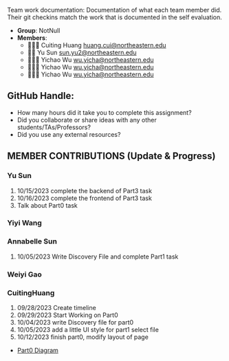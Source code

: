 Team work documentation: Documentation of what each team member did. Their git checkins match the work that is documented in the self evaluation.

- **Group**: NotNull
- **Members**:
  - 🧙🏻‍♀️ Cuiting Huang <huang.cui@northeastern.edu>
  - 🧙‍♂️ Yu Sun <sun.yu2@northeastern.edu>
  - 🧙🏻‍♀️ Yichao Wu <wu.yicha@northeastern.edu>
  - 🧙🏻‍♀️ Yichao Wu <wu.yicha@northeastern.edu>
  - 🧙🏻‍♀️ Yichao Wu <wu.yicha@northeastern.edu>

## GitHub Handle:
- How many hours did it take you to complete this assignment?
- Did you collaborate or share ideas with any other students/TAs/Professors?
- Did you use any external resources?

## MEMBER CONTRIBUTIONS (Update & Progress)

### Yu Sun
1. 10/15/2023 complete the backend of Part3 task
2. 10/16/2023 complete the frontend of Part3 task
3. Talk about Part0 task
### Yiyi Wang
### Annabelle Sun
1. 10/05/2023 Write Discovery File and complete Part1 task
### Weiyi Gao
### CuitingHuang
1. 09/28/2023 Create timeline
2. 09/29/2023 Start Working on Part0 
3. 10/04/2023 write Discovery file for part0
4. 10/05/2023 add a little UI style for part1 select file 
4. 10/12/2023 finish part0, modify layout of page
 - [Part0 Diagram](https://lucid.app/lucidchart/b7b3ac78-be59-46a9-92c9-d4d860bf4ea8/edit?viewport_loc=388%2C610%2C2439%2C1010%2C0_0&invitationId=inv_794a3221-40ca-490f-b1f7-7a4b3a8c6437)
